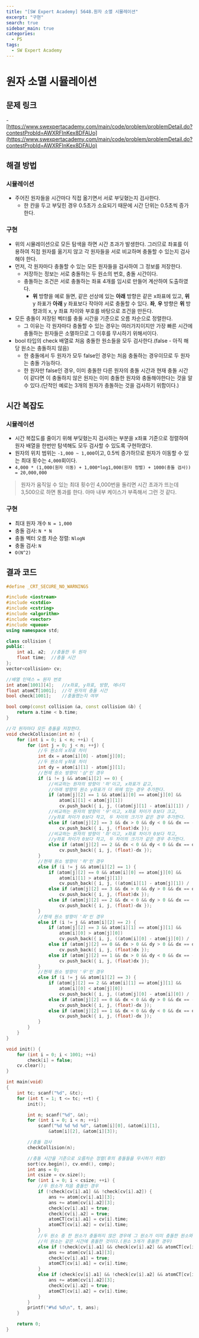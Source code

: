 ```yaml
---
title: "[SW Expert Academy] 5648.원자 소멸 시뮬레이션"
excerpt: "구현"
search: true
sidebar_main: true
categories:
  - PS
tags:
  - SW Expert Academy
---
```


# 원자 소멸 시뮬레이션

## 문제 링크
-[https://www.swexpertacademy.com/main/code/problem/problemDetail.do?contestProbId=AWXRFInKex8DFAUo](https://www.swexpertacademy.com/main/code/problem/problemDetail.do?contestProbId=AWXRFInKex8DFAUo)

## 해결 방법
### 시뮬레이션
- 주어진 원자들을 시간마다 직접 옮기면서 서로 부딪혔는지 검사한다.
  - 한 칸을 두고 부딪힌 경우 0.5초가 소요되기 때문에 시간 단위는 0.5초씩 증가한다.
### 구현
- 위의 시뮬레이션으로 모든 탐색을 하면 시간 초과가 발생한다. 그러므로 좌표를 이용하여 직접 원자를 옮기지 않고 각 원자들을 서로 비교하며 충돌할 수 있는지 검사해야 한다.
- 먼저, 각 원자마다 충돌할 수 있는 모든 원자들을 검사하여 그 정보를 저장한다.
  - 저장하는 정보는 서로 충돌하는 두 원소의 번호, 충돌 시간이다.
  - 충돌하는 조건은 서로 충돌하는 좌표 4개를 임시로 만들어 계산하여 도출하였다.
    - **위** 방향을 예로 들면, 같은 선상에 있는 **아래** 방향은 같은 x좌표에 있고, **위** y 좌표가 **아래** y 좌표보다 작아야 서로 충돌할 수 있다. **좌**, **우** 방향은 **위** 방향과의 x, y 좌표 차이와 부호를 바탕으로 조건을 만든다.
- 모든 충돌이 저장된 벡터를 충돌 시간을 기준으로 오름 차순으로 정렬한다.
  - 그 이유는 각 원자마다 충돌할 수 있는 경우는 여러가지이지만 가장 빠른 시간에 충돌하는 원자들은 소멸하므로 그 이후를 무시하기 위해서이다.
- bool 타입의 check 배열로 처음 충돌한 원소들을 모두 검사한다.(false - 아직 해당 원소는 충돌하지 않음)
  - 한 충돌에서 두 원자가 모두 false인 경우는 처음 충돌하는 경우이므로 두 원자는 충돌 가능하다.
  - 한 원자만 false인 경우, 이미 충돌한 다른 원자의 충돌 시간과 현재 충돌 시간이 같다면 이 충돌하지 않은 원자는 이미 충돌한 원자와 충돌해야한다는 것을 알 수 있다.(단적인 예로는 3개의 원자가 충돌하는 것을 검사하기 위함이다.)

## 시간 복잡도
### 시뮬레이션
- 시간 복잡도를 줄이기 위해 부딪혔는지 검사하는 부분을 x좌표 기준으로 정렬하여 원자 배열을 한번만 탐색해도 모두 검사할 수 있도록 구현하였다.
- 원자의 위치 범위는 ```-1,000 ~ 1,000```이고, 0.5씩 증가하므로 원자가 이동할 수 있는 최대 횟수는 ```4,000```회이다.
- ```4,000 * (1,000(원자 이동) + 1,000*log1,000(원자 정렬) + 1000(충돌 검사)) = 20,000,000```

> 원자가 움직일 수 있는 최대 횟수인 4,000번을 돌리면 시간 초과가 뜨는데 3,500으로 하면 통과를 한다. 아마 내부 케이스가 부족해서 그런 것 같다.

### 구현
- 최대 원자 개수 ```N = 1,000```
- 충돌 검사: ```N * N```
- 충돌 벡터 오름 차순 정렬: ```NlogN```
- 충돌 검사: ```N```
- ```O(N^2)```

## 결과 코드

```cpp
#define _CRT_SECURE_NO_WARNINGS

#include <iostream>
#include <cstdio>
#include <cstring>
#include <algorithm>
#include <vector>
#include <queue>
using namespace std;

class collision {
public:
	int a1, a2;  //충돌한 두 원자
	float time;  //충돌 시간
};
vector<collision> cv;

//배열 인덱스 = 원자 번호
int atom[1001][4];   //x좌표, y좌표, 방향, 에너지
float atomCT[1001];  //각 원자의 충돌 시간
bool check[1001];    //충돌했는지 여부

bool comp(const collision &a, const collision &b) {
	return a.time < b.time;
}

//각 원자마다 모든 충돌을 저장한다.
void checkCollision(int n) {
	for (int i = 0; i < n; ++i) {
		for (int j = 0; j < n; ++j) {
			//두 원소의 x좌표 차이
			int dx = atom[i][0] - atom[j][0];
			//두 원소의 y좌표 차이
			int dy = atom[i][1] - atom[j][1];
			//현재 원소 방향이 '상'인 경우
			if (i != j && atom[i][2] == 0) {
				//비교하는 원자의 방향이 '하'이고, x좌표가 같고,
				//아래 방향의 원소 y좌표가 더 위에 있는 경우 추가한다.
				if (atom[j][2] == 1 && atom[i][0] == atom[j][0] &&
					atom[i][1] < atom[j][1])
					cv.push_back({ i, j, ((atom[j][1] - atom[i][1]) / (float)2) });
				//비교하는 원자의 방향이 '우'이고, x좌표 차이가 0보다 크고,
				//y좌표 차이가 0보다 작고, 두 차이의 크기가 같은 경우 추가한다.
				else if (atom[j][2] == 3 && dx > 0 && dy < 0 && dx == -dy)
					cv.push_back({ i, j, (float)dx });
				//비교하는 원자의 방향이 '좌'이고, x좌표 차이가 0보다 작고,
				//y좌표 차이가 0보다 작고, 두 차이의 크기가 같은 경우 추가한다.
				else if (atom[j][2] == 2 && dx < 0 && dy < 0 && dx == dy)
					cv.push_back({ i, j, (float)-dx });
			}
			//현재 원소 방향이 '하'인 경우
			else if (i != j && atom[i][2] == 1) {
				if (atom[j][2] == 0 && atom[i][0] == atom[j][0] &&
					atom[i][1] > atom[j][1])
					cv.push_back({ i, j, ((atom[i][1] - atom[j][1]) / (float)2) });
				else if (atom[j][2] == 3 && dx > 0 && dy > 0 && dx == dy)
					cv.push_back({ i, j, (float)dx });
				else if (atom[j][2] == 2 && dx < 0 && dy > 0 && dx == -dy)
					cv.push_back({ i, j, (float)-dx });
			}
			//현재 원소 방향이 '좌'인 경우
			else if (i != j && atom[i][2] == 2) {
				if (atom[j][2] == 3 && atom[i][1] == atom[j][1] &&
					atom[i][0] > atom[j][0])
					cv.push_back({ i, j, ((atom[i][0] - atom[j][0]) / (float)2) });
				else if (atom[j][2] == 0 && dx > 0 && dy > 0 && dx == dy)
					cv.push_back({ i, j, (float)dx });
				else if (atom[j][2] == 1 && dx > 0 && dy < 0 && dx == -dy)
					cv.push_back({ i, j, (float)dx });
			}
			//현재 원소 방향이 '우'인 경우
			else if (i != j && atom[i][2] == 3) {
				if (atom[j][2] == 2 && atom[i][1] == atom[j][1] &&
					atom[i][0] < atom[j][0])
					cv.push_back({ i, j, ((atom[j][0] - atom[i][0]) / (float)2) });
				else if (atom[j][2] == 0 && dx < 0 && dy > 0 && dx == -dy)
					cv.push_back({ i, j, (float)-dx });
				else if (atom[j][2] == 1 && dx < 0 && dy < 0 && dx == dy)
					cv.push_back({ i, j, (float)-dx });
			}
		}
	}
}

void init() {
	for (int i = 0; i < 1001; ++i)
		check[i] = false;
	cv.clear();
}

int main(void)
{
	int tc; scanf("%d", &tc);
	for (int t = 1; t <= tc; ++t) {
		init();

		int n; scanf("%d", &n);
		for (int i = 0; i < n; ++i)
			scanf("%d %d %d %d", &atom[i][0], &atom[i][1],
				&atom[i][2], &atom[i][3]);

		//충돌 검사
		checkCollision(n);

		//충돌 시간을 기준으로 오름차순 정렬(후의 충돌들을 무시하기 위함)
		sort(cv.begin(), cv.end(), comp);
		int ans = 0;
		int csize = cv.size();
		for (int i = 0; i < csize; ++i) {
			//두 원소가 처음 충돌인 경우
			if (!check[cv[i].a1] && !check[cv[i].a2]) {
				ans += atom[cv[i].a1][3];
				ans += atom[cv[i].a2][3];
				check[cv[i].a1] = true;
				check[cv[i].a2] = true;
				atomCT[cv[i].a1] = cv[i].time;
				atomCT[cv[i].a2] = cv[i].time;
			}
			//두 원소 중 한 원소가 충돌하지 않은 경우에 그 원소가 이미 충돌한 원소와 충돌 시간이 같다면
			//이 원소는 같은 시간에 충돌한 것이다.(원소 3개가 충돌한 경우)
			else if (!check[cv[i].a1] && check[cv[i].a2] && atomCT[cv[i].a2] == cv[i].time) {
				ans += atom[cv[i].a1][3];
				check[cv[i].a1] = true;
				atomCT[cv[i].a1] = cv[i].time;
			}
			else if (check[cv[i].a1] && !check[cv[i].a2] && atomCT[cv[i].a1] == cv[i].time) {
				ans += atom[cv[i].a2][3];
				check[cv[i].a2] = true;
				atomCT[cv[i].a2] = cv[i].time;
			}
		}
		printf("#%d %d\n", t, ans);
	}

	return 0;
}
```
